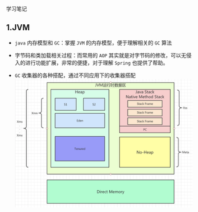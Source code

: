 学习笔记

## 1.JVM
- `java` 内存模型和 `GC`：掌握 `JVM` 的内存模型，便于理解相关的 `GC` 算法

- 字节码和类加载相关过程：而常用的 `AOP` 其实就是对字节码的修改，可以无侵入的进行功能扩展，非常的便捷，对于理解 `Spring` 也提供了帮助。

- `GC` 收集器的各种搭配，通过不同应用下的收集器搭配
 ![](内存参数关系图.jpg)